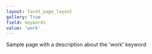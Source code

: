 ```yaml
---
layout: facet_page_layout
gallery: True
field: keywords
value: 'work'
---
```


Sample page with a description about the 'work' keyword